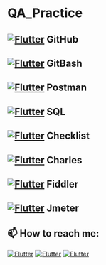 # QA_Practice
   
## [![Flutter](https://img.shields.io/badge/🏠-GITHUB_BRANCH-00A98F)](https://github.com/Pavlik1100/QA_Practice/tree/GitHub) GitHub   
## [![Flutter](https://img.shields.io/badge/🏠-GITBASH_BRANCH-00A98F)](https://github.com/Pavlik1100/QA_Practice/tree/GitBash) GitBash
## [![Flutter](https://img.shields.io/badge/🏠-Postman_BRANCH-00A98F)](https://github.com/Pavlik1100/QA_Practice/tree/Postman) Postman 
## [![Flutter](https://img.shields.io/badge/🏠-SQL_BRANCH-00A98F)](https://github.com/Pavlik1100/QA_Practice/tree/SQL) SQL      
## [![Flutter](https://img.shields.io/badge/🏠-Checklist_BRANCH-00A98F)](https://github.com/Pavlik1100/QA_Practice/tree/Checklist) Checklist
## [![Flutter](https://img.shields.io/badge/🏠-Checklist_BRANCH-00A98F)](https://github.com/Pavlik1100/QA_Practice/tree/Charles) Charles
## [![Flutter](https://img.shields.io/badge/🏠-Checklist_BRANCH-00A98F)](https://github.com/Pavlik1100/QA_Practice/tree/Fiddler) Fiddler
## [![Flutter](https://img.shields.io/badge/🏠-Checklist_BRANCH-00A98F)](https://github.com/Pavlik1100/QA_Practice/tree/Jmeter) Jmeter
## 📫 How to reach me:         
[![Flutter](https://img.shields.io/badge/-Pavel_Simonov-000000?style=social&logo=LinkedIn)](https://www.linkedin.com/in/pavel-simonov-7a8b1119a/)  [![Flutter](https://img.shields.io/badge/-Pavel_Simonov-000000?style=social&logo=Telegram)](https://t.me/NuiSaiman)  [![Flutter](https://img.shields.io/badge/-simonovpavlik@gmail.com-000000?style=social&logo=Gmail)](mailto:simonovpavlik@gmail.com)
  
